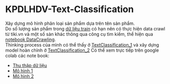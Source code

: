 # KPDLHDV-Text-Classification
Xây dựng mô hình phân loại sản phẩm dựa trên tên sản phẩm.  
Do số lượng sản phẩm trong [dữ liệu train](./product_train_0.txt) có hạn nên có thực hiện data crawl từ tiki.vn và một số sàn khác thông qua công cụ tìm kiếm, thể hiện qua [notebook DataCrawling](./DataCrawling.ipynb).  
Thinking process của mình có thể thấy ở [TextClassification_1](./TextClassification_1.ipynb) và xây dựng model hoàn chỉnh ở [TextClassification_2](./TextClassification_2.ipynb)
Có thể xem trực tiếp trên google colab các note book:  
+ [Thu thập dữ liệu](https://drive.google.com/file/d/1xzw4uh9Qf6OEGO5xEZlcR2TgVhKOu2ao/view?usp=drive_link)
+ [Mô hình 1](https://drive.google.com/file/d/1Z5NqfFo2d7E1qLFmjth19o-f0kFhDLJy/view?usp=drive_link)
+ [Mô hình 2](https://drive.google.com/file/d/1uNoOdkVQHaDri-Nf_3ttfepyUU7CDsxz/view?usp=drive_link)
